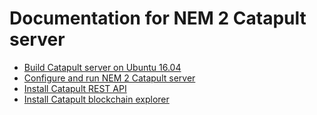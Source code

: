 # Documentation for NEM 2 Catapult server

- [Build Catapult server on Ubuntu 16.04](catapult-server-build.md)
- [Configure and run NEM 2 Catapult server](catapult-server-configure.md)
- [Install Catapult REST API](catapult-rest-api-install.md)
- [Install Catapult blockchain explorer](catapult-blockchain-explorer-install.md)
